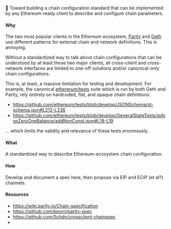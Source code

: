 :construction: Toward building a chain configuration standard that can be implemented by
any Ethereum-ready client to describe and configure chain parameters.

#### Why

The two most popular clients in the Ethereum ecosystem, [Parity](https://github.com/paritytech/parity-ethereum) and [Geth](https://github.com/ethereum/go-ethereum) use different patterns for external chain and network definitions. This is annoying. 

Without a standardized way to talk about chain configurations that can be understood by at least these two major clients, all cross-client and cross-network interfaces are limited to one-off solutions and/or canonical-only chain configurations.

This is, at least, a massive limitation for testing and development. For example, the canonical [ethererum/tests](http://github.com/ethereum/tests) suite which is run by both Geth and Parity, rely entirely on hardcoded, flat, and opaque chain definitions:

- https://github.com/ethereum/tests/blob/develop/JSONSchema/st-schema.json#L212-L236
- https://github.com/ethereum/tests/blob/develop/GeneralStateTests/stArgsZeroOneBalance/addNonConst.json#L18-L19

... which limits the validity and relevance of these tests enormously.


#### What

A standardized way to describe Ethereum-ecosystem chain configuration.

#### How

Develop and document a spec here, then propose via EIP and ECIP (et al?) channels.


#### Resources

- https://wiki.parity.io/Chain-specification
- https://github.com/keorn/parity-spec
- https://github.com/5chdn/crossclient-chainspec
-
